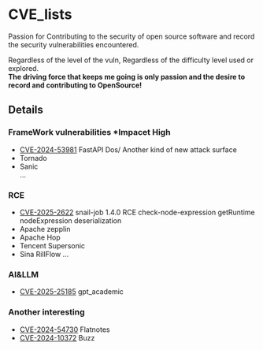 # CVE_lists
Passion for Contributing to the security of open source software and record the security vulnerabilities encountered.

Regardless of the level of the vuln, Regardless of the difficulty level used or explored.  
**The driving force that keeps me going is only passion and the desire to record and contributing to OpenSource!**

## Details 

### FrameWork vulnerabilities *Impacet High
- [CVE-2024-53981](https://github.com/advisories/GHSA-59g5-xgcq-4qw3)  FastAPI Dos/ Another kind of new attack surface   
- Tornado  
- Sanic  
...
### RCE
- [CVE-2025-2622](https://vuldb.com/?id.300624) snail-job 1.4.0 RCE check-node-expression getRuntime nodeExpression deserialization  
- Apache zepplin
- Apache Hop
- Tencent Supersonic   
- Sina RillFlow
...  
  
### AI&LLM
- [CVE-2025-25185](https://github.com/binary-husky/gpt_academic/security/advisories/GHSA-gqp5-wm97-qxcv) gpt_academic   


### Another interesting  
- [CVE-2024-54730](https://www.cve.org/CVERecord?id=CVE-2024-54730)     Flatnotes  
- [CVE-2024-10372](https://github.com/Startr4ck/CVE_lists/blob/main/buzz/Insecure%20Temporary%20File%20in%20BUZZ.md)  Buzz  
